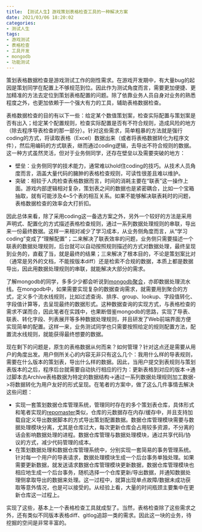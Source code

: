 ```yaml
---
title: 【测试人生】游戏策划表格检查工具的一种解决方案
date: 2021/03/06 18:20:02
categories:
- 测试人生
tags:
- 游戏测试
- 表格检查
- 工具开发
- mongodb
- 功能测试
---
```


策划表格数据检查是游戏测试工作的刚性需求。在游戏开发期中，有大量bug的起因是策划同学在配置上不够规范到位。因此作为测试角度而言，需要更加便捷、更加精准的方法去定位到策划表格配置的问题。除了依靠业务人员自身对业务的熟悉程度之外，也更加依赖于一个强大有力的工具，辅助表格数据检查。

表格数据检查的目的有以下一些：给定某个数值策划案，检查实际配置与策划案是否有出入；给定某个配置规则，检查实际配置是否有不符合规则，造成风险的地方（除去程序导表检查的那一部分）。针对这些需求，简单粗暴的方法就是强行coding的方式，将读取表格（Excel）数据出来（或者将表格数据转化为程序文件），然后用编码的方式联表，继而通过coding逻辑，去导出不符合规则的数据。这一种方式虽然灵活，但对于业务侧同学，还存在壁垒以及需要突破的地方：

- 壁垒：业务侧同学的技术能力，通常难以hold住coding的技巧。从技术人员角度而言，涵盖大量代码的臃肿的表格检查规则，可读性很差且难以维护。
- 突破：相较于人肉检查表格数据而言，时间的消耗主要在“联表”这一操作上面。游戏内部逻辑相对复杂，策划表之间的数据也是紧密耦合，比如一个宝箱抽取，就有可能涉及4~5个表的相互关系。如果不能够解决联表耗时的问题，表格数据检查的效率会大打折扣。

因此总体来看，除了采用coding这一备选方案之外，另外一个较好的方法是采用声明式、配置化的方式描述表格检查规则，通过一系列数据处理规则的串联，导出来一份最终数据。这样一来相对减少了学习成本，从业务侧角度而言，从“学习coding”变成了“理解配置”；二来解决了联表效率的问题，业务侧只需要描述一个联表的数据处理规则，后台就可以自动按照规则描述的方式对数据处理，最终呈现到业务的，直截了当，就是最终的结果；三来解决了根本目的，不论是策划案比对（通常是另外的文档，不能按版本diff）还是检索不合规的数据，本质上都是数据导出，因此用数据处理规则的串联，就能解决大部分的需求。

<!-- more -->

了解mongodb的同学，多多少少都会听说到[mongodb聚合](https://docs.mongodb.com/manual/core/aggregation-pipeline/)，亦即数据处理流水线。在mongodb中，如果需要实现复杂的数据查询需求，就需要用到聚合的方式，定义多个流水线规则，比如过滤查询、排序、group、lookup、字段值转化、字段值计算等，去呈现最终的数据形式。这种数据查询的实现方式，与表格检查的需求不谋而合，因此笔者在实践中，也果断借鉴mongodb的思路，实现了导表、联表、转化字段、列表展开等多种数据处理规则，并且研发了Web前端界面方便实现简单的配置。这样一来，业务测试同学也只需要按照给定的规则配置方法，配置流水线规则，就能获得最终想要的数据。

现在剩下的问题是，原生的表格数据从何而来？如何管理？针对这点还是需要从用户的角度出发。用户侧所关心的内容无非只有这么几个：我用什么样的导表规则，需要在什么版本的策划表，导出什么样的数据。因此，当用户提交到表规则与策划表版本的之后，程序后台就需要自动执行相应的行为：更新表格到对应的版本->通过脚本去Archive表格数据为特定的数据结构->通过一系列数据处理规则加工数据->将数据转化为用户友好的形式呈现。在笔者的方案中，做了这么几件事情去解决这些问题：

- 实现一套策划数据仓库管理系统，管理同时存在的多个策划表仓库，具体形式和笔者实现的[repomaster](https://github.com/utmhikari/repomaster)类似，仓库的元数据存在内存/缓存中，并且支持加载自定义导出数据脚本的方式导出策划配置数据。数据仓库管理模块需要与数据处理模块分离，尤其是仓库过大，每次更新仓库会占用较多资源，不分离的话会影响数据处理的进程。数据仓库管理与数据处理模块，通过共享代码/协议的方式，减少代码管理的成本。
- 在策划数据处理和数据仓库管理系统中，分别实现一套简易的事务管理系统。针对每一个用户的导表请求，数据处理模块生成一个后台事务单独处理。如果需要更新数据，就发送请求数据仓库管理模块更新数据，数据仓库管理模块也相应地生成一个后台事务，随机选择一个仓库更新/导出数据，并通知数据处理侧拿取导出的数据来处理。这一过程中，就算出现单点故障/数据未成功获取等意外情况，也是可以接受的。从经验上看，大量的时间瓶颈主要集中在更新仓库这一过程上。

实现了这些，基本上一个表格检查工具就成型了。当然，表格检查除了这些需求之外，还有类似不同版本表格diff、gitlog追踪一类的需求。因此这一块的业务，待挖掘的空间是非常丰富的。
